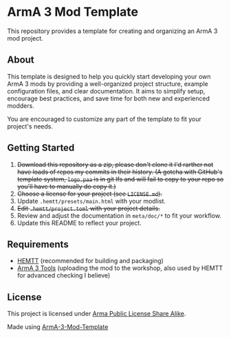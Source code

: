# ArmA 3 Mod Template

This repository provides a template for creating and organizing an ArmA 3 mod project.

## About

This template is designed to help you quickly start developing your own ArmA 3 mods by providing a well-organized project structure, example configuration files, and clear documentation.
It aims to simplify setup, encourage best practices, and save time for both new and experienced modders.

You are encouraged to customize any part of the template to fit your project's needs.

## Getting Started

1. ~~Download this repository as a zip, please don't clone it I'd rarther not have loads of repos my commits in their history. (A gotcha with GitHub's template system, `logo.paa` is in git lfs and will fail to copy to your repo so you'll have to manually do copy it.)~~
2. ~~Choose a license for your project (see `LICENSE.md`).~~
3. Update `.hemtt/presets/main.html` with your modlist.
4. ~~Edit `.hemtt/project.toml` with your project details.~~
5. Review and adjust the documentation in `meta/doc/*` to fit your workflow.
6. Update this README to reflect your project.

## Requirements

- [HEMTT](https://github.com/synixebrett/HEMTT) (recommended for building and packaging)
- [ArmA 3 Tools](https://store.steampowered.com/app/233800/Arma_3_Tools/) (uploading the mod to the workshop, also used by HEMTT for advanced checking I believe)

## License

This project is licensed under [Arma Public License Share Alike](LICENSE.md).

Made using [ArmA-3-Mod-Template](https://github.com/Lupus590/ArmA-3-Mod-Template)
